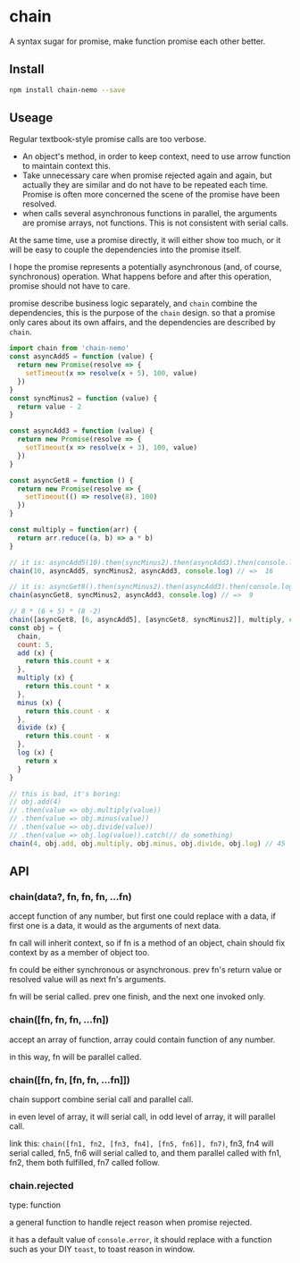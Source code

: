 # chain
A syntax sugar for promise, make function promise each other better.

## Install

```bash
npm install chain-nemo --save
```

## Useage

Regular textbook-style promise calls are too verbose.

+ An object's method, in order to keep context, need to use arrow function to maintain context this.
+ Take unnecessary care when promise rejected again and again, 
but actually they are similar and do not have to be repeated each time.
Promise is often more concerned the scene of the promise have been resolved.
+ when calls several asynchronous functions in parallel, the arguments are promise arrays, not functions. 
This is not consistent with serial calls.

At the same time, use a promise directly, it will either show too much, or it will be easy to couple the dependencies into the promise itself.

I hope the promise represents a potentially asynchronous (and, of course, synchronous) operation. 
What happens before and after this operation, promise should not have to care.

promise describe business logic separately, and `chain` combine the dependencies, this is the purpose of the `chain` design.
so that a promise only cares about its own affairs, and the dependencies are described by `chain`.

```javascript
import chain from 'chain-nemo'
const asyncAdd5 = function (value) {
  return new Promise(resolve => {
    setTimeout(x => resolve(x + 5), 100, value)
  })
}
const syncMinus2 = function (value) {
  return value - 2
}

const asyncAdd3 = function (value) {
  return new Promise(resolve => {
    setTimeout(x => resolve(x + 3), 100, value)
  })
}

const asyncGet8 = function () {
  return new Promise(resolve => {
    setTimeout(() => resolve(8), 100)
  })
}

const multiply = function(arr) {
  return arr.reduce((a, b) => a * b)
}

// it is: asyncAdd5(10).then(syncMinus2).then(asyncAdd3).then(console.log).catch(/* do something*/)
chain(10, asyncAdd5, syncMinus2, asyncAdd3, console.log) // =>  16

// it is: asyncGet8().then(syncMinus2).then(asyncAdd3).then(console.log).catch(/* do something*/)
chain(asyncGet8, syncMinus2, asyncAdd3, console.log) // =>  9

// 8 * (6 + 5) * (8 -2)
chain([asyncGet8, [6, asyncAdd5], [asyncGet8, syncMinus2]], multiply, console.log) // => 528
const obj = {
  chain,
  count: 5,
  add (x) {
    return this.count + x
  },
  multiply (x) {
    return this.count * x
  },
  minus (x) {
    return this.count - x
  },
  divide (x) {
    return this.count - x
  },
  log (x) {
    return x
  }
}

// this is bad, it's boring: 
// obj.add(4)
// .then(value => obj.multiply(value))
// .then(value => obj.minus(value))
// .then(value => obj.divide(value))
// .then(value => obj.log(value)).catch(// do something)
chain(4, obj.add, obj.multiply, obj.minus, obj.divide, obj.log) // 45

```

## API

### chain(data?, fn, fn, fn, ...fn)

accept function of any number, but first one could replace with a data, 
if first one is a data, it would as the arguments of next data.

fn call will inherit context, so if fn is a method of an object, chain should fix context by as a member of object too.

fn could be either synchronous or asynchronous. prev fn's return value or resolved value will as next fn's arguments.

fn will be serial called. prev one finish, and the next one invoked only.

### chain([fn, fn, fn, ...fn])

accept an array of function, array could contain function of any number.

in this way, fn will be parallel called.

### chain([fn, fn, [fn, fn, ...fn]])

chain support combine serial call and parallel call.

in even level of array, it will serial call, in odd level of array, it will parallel call.

link this: `chain([fn1, fn2, [fn3, fn4], [fn5, fn6]], fn7)`, fn3, fn4 will serial called, fn5, fn6 will serial called to, 
and them parallel called with fn1, fn2, them both fulfilled, fn7 called follow.

### chain.rejected

type: function

a general function to handle reject reason when promise rejected. 

it has a default value of `console.error`, it should replace with a function such as your DIY `toast`, to toast reason in window.
